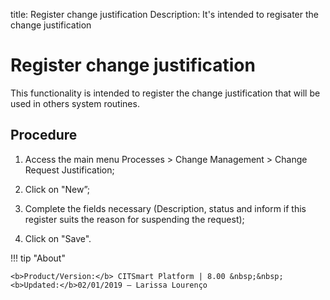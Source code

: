 title: Register change justification
Description: It's intended to regisater the change justification
# Register change justification

This functionality is intended to register the change justification that will be used in others system routines.

Procedure
------------

1.  Access the main menu Processes \>
    Change Management \> Change Request Justification;

2.  Click on "New”;

3.  Complete the fields necessary (Description, status and inform if this
    register suits the reason for suspending the request);

4.  Click on "Save".

!!! tip "About"

    <b>Product/Version:</b> CITSmart Platform | 8.00 &nbsp;&nbsp;
    <b>Updated:</b>02/01/2019 – Larissa Lourenço
